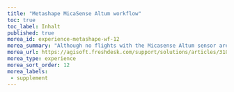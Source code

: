 ```yaml
---
title: "Metashape MicaSense Altum workflow"
toc: true
toc_label: Inhalt
published: true
morea_id: experience-metashape-wf-12
morea_summary: "Although no flights with the Micasense Altum sensor are planned in the course, the tutorial will show you how to process multisensor data sets (if you are interested, a sample data set can be provide"
morea_url: https://agisoft.freshdesk.com/support/solutions/articles/31000148381-micasense-altum-processing-workflow-including-reflectance-calibration-in-agisoft-metashape-professi
morea_type: experience
morea_sort_order: 12
morea_labels:
 - supplement
---
```



